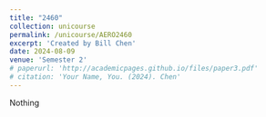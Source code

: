 ```yaml
---
title: "2460"
collection: unicourse
permalink: /unicourse/AERO2460
excerpt: 'Created by Bill Chen'
date: 2024-08-09
venue: 'Semester 2'
# paperurl: 'http://academicpages.github.io/files/paper3.pdf'
# citation: 'Your Name, You. (2024). Chen'
---
```


Nothing